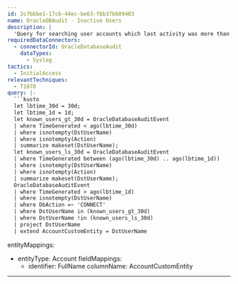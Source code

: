 ```yaml
---
id: 2c7bbbe1-17cb-44ec-be63-fbb37b609403
name: OracleDBAudit - Inactive Users
description: |
  'Query for searching user accounts which last activity was more than 30 days ago.'
requiredDataConnectors:
  - connectorId: OracleDatabaseAudit
    dataTypes:
      - Syslog
tactics:
  - InitialAccess
relevantTechniques:
  - T1078
query: |-
  ```kusto
  let lbtime_30d = 30d;
  let lbtime_1d = 1d;
  let known_users_gt_30d = OracleDatabaseAuditEvent
  | where TimeGenerated < ago(lbtime_30d)
  | where isnotempty(DstUserName)
  | where isnotempty(Action)
  | summarize makeset(DstUserName);
  let known_users_ls_30d = OracleDatabaseAuditEvent
  | where TimeGenerated between (ago(lbtime_30d) .. ago(lbtime_1d))
  | where isnotempty(DstUserName)
  | where isnotempty(Action)
  | summarize makeset(DstUserName);
  OracleDatabaseAuditEvent
  | where TimeGenerated > ago(lbtime_1d)
  | where isnotempty(DstUserName)
  | where DbAction =~ 'CONNECT'
  | where DstUserName in (known_users_gt_30d)
  | where DstUserName !in (known_users_ls_30d)
  | project DstUserName
  | extend AccountCustomEntity = DstUserName
  ```
entityMappings:
  - entityType: Account
    fieldMappings:
      - identifier: FullName
        columnName: AccountCustomEntity
---
```


